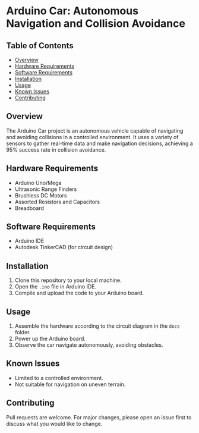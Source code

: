 # Arduino Car: Autonomous Navigation and Collision Avoidance

## Table of Contents
- [Overview](#overview)
- [Hardware Requirements](#hardware-requirements)
- [Software Requirements](#software-requirements)
- [Installation](#installation)
- [Usage](#usage)
- [Known Issues](#known-issues)
- [Contributing](#contributing)

## Overview
The Arduino Car project is an autonomous vehicle capable of navigating and avoiding collisions in a controlled environment. It uses a variety of sensors to gather real-time data and make navigation decisions, achieving a 95% success rate in collision avoidance.

## Hardware Requirements
- Arduino Uno/Mega
- Ultrasonic Range Finders
- Brushless DC Motors
- Assorted Resistors and Capacitors
- Breadboard

## Software Requirements
- Arduino IDE
- Autodesk TinkerCAD (for circuit design)

## Installation
1. Clone this repository to your local machine.
2. Open the `.ino` file in Arduino IDE.
3. Compile and upload the code to your Arduino board.

## Usage
1. Assemble the hardware according to the circuit diagram in the `docs` folder.
2. Power up the Arduino board.
3. Observe the car navigate autonomously, avoiding obstacles.

## Known Issues
- Limited to a controlled environment.
- Not suitable for navigation on uneven terrain.

## Contributing
Pull requests are welcome. For major changes, please open an issue first to discuss what you would like to change.


